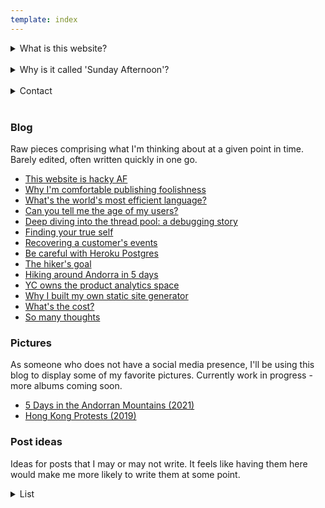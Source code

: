 ```yaml
---
template: index
---
```


<details>
    <summary>What is this website?</summary>
    <p>
    This is <s>hopefuly will be</s> where I host my "stream of
    consciousness" blog. My more structured and education-focused
    technical writing can still be found
    <a href="https://yakkomajuri.medium.com/">here</a>.
    </p>
</details>

<br />
<div>
<details>
    <summary>Why is it called 'Sunday Afternoon'?</summary>
    <p>
    Sunday afternoons are often when I'm most contemplative, as well as
    when I generally have the most time to spare. They have
    traditionally been when I develop my best concepts for writing, so
    the blog name felt appropriate. The bulk of the writing for this
    blog will also probably happen on sunday afternoons.
    </p>
</details>
</div>

<br />

<div>
<details>
    <summary>Contact</summary>
    <p>
    If you're a recruiter for a full-time role, the <b>one and only way</b> of getting a hold of me is through <a href="/recruit-me">here</a>. I ignore all LinkedIn messages and emails from recruiters.
    </p>
    <p>
    For all other reasons, you can reach me at:
    </p>
    <div style="font-size:14px">
        <code>yakko [dot] majuri [at] protonmail [dot] com</code>
    </div>
    <p>
    If you'd like to work with me on a consultancy / freelance basis please make that known in the subject of the email so it doesn't risk being ignored like the messages about full-time roles.
    </p>
</details>
</div>

<br />

### Blog

Raw pieces comprising what I'm thinking about at a given point in time. Barely edited, often written quickly in one go.

- [This website is hacky AF](blog/hacky)
- [Why I'm comfortable publishing foolishness](blog/publishing-foolishness)
- [What's the world's most efficient language?](blog/language-efficiency)
- [Can you tell me the age of my users?](blog/age-analytics)
- [Deep diving into the thread pool: a debugging story](blog/thread-pool)
- [Finding your true self](blog/true-self)
- [Recovering a customer's events](blog/recovering-events)
- [Be careful with Heroku Postgres](blog/heroku-postgres)
- [The hiker's goal](blog/the-hikers-goal)
- [Hiking around Andorra in 5 days](blog/coronallacs)
- [YC owns the product analytics space](blog/yc-product-analytics)
- [Why I built my own static site generator](blog/teeny)
- [What's the cost?](blog/whats-the-cost)
- [So many thoughts](blog/so-many-thoughts)

### Pictures

As someone who does not have a social media presence, I'll be using this blog to display some of my favorite pictures. Currently work in progress - more albums coming soon.

- [5 Days in the Andorran Mountains (2021)](/pics/coronallacs)
- [Hong Kong Protests (2019)](/pics/hk)

### Post ideas

Ideas for posts that I may or may not write. It feels like having them here would make me more likely to write them at some point.

<div>
<details>
    <summary>List</summary>

<br />

- Thinking in tables
- I don't own anything
- Flexitarianism actually makes sense
- Where did my users go? Configuring ClickHouse merge trees
- What I learned from doing hundreds of product demos
- On becoming lazy
- Synchronization is hard
- Hitchhiking around all of Taiwan
- What's in my backpack?
- Growing up too fast
- Lessons for small town engineers
- Understanding your audience
- Thinking in FAANG
- What's your price?
- Crossing lines
- Don't do the thing you have a competitive advantage in
- The most difficult question I have to answer
- Is hypocrisy a real thing?
- You don't understand
- I'm no better
- Don't put me on another podcast
- Damn these values
- Making my job obsolete
- ORMs
- Toilet UX
- Heart attack prevention
- How free soloists die
- Why I no longer keep books
- No more audiobooks
- <s>Age analytics</s>
- Debugging writeups
- A skill I admire but don't want to develop
- DD3: Disappearing persons
- I have something to add
- Why I'm choosing to write for free
- <s>Why I'm (somewhat) comfortable publishing foolish posts</s>

<p>Note to self (17/01/2022): you should have been striking through ideas you wrote rather than deleting them.</p>
  
</details>
</div>
